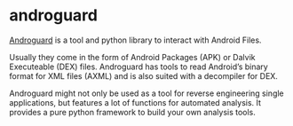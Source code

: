 # androguard

[Androguard](https://github.com/androguard/androguard) is a tool and python library to interact with Android Files.

Usually they come in the form of Android Packages (APK) or Dalvik Executeable (DEX) files. Androguard has tools to read Android’s binary format for XML files (AXML) and is also suited with a decompiler for DEX.

Androguard might not only be used as a tool for reverse engineering single applications, but features a lot of functions for automated analysis. It provides a pure python framework to build your own analysis tools.